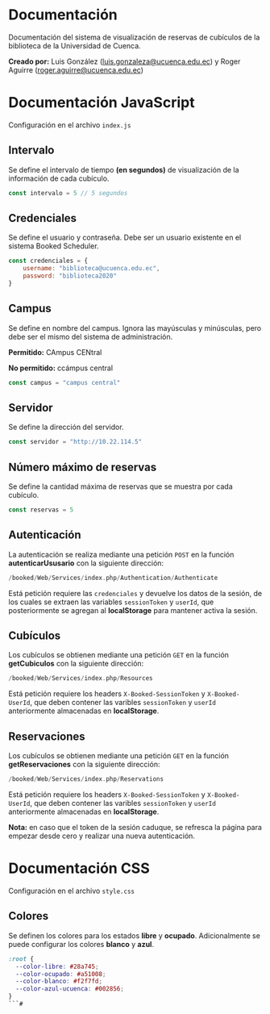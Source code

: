# Documentación
Documentación del sistema de visualización de reservas de cubículos de la biblioteca de la Universidad de Cuenca.

__Creado por:__ Luis González (luis.gonzaleza@ucuenca.edu.ec) y Roger Aguirre (roger.aguirre@ucuenca.edu.ec)

# Documentación JavaScript
Configuración en el archivo `index.js`

## Intervalo
Se define el intervalo de tiempo __(en segundos)__ de visualización de la información de cada cubículo.  

```js
const intervalo = 5 // 5 segundos
```

## Credenciales
Se define el usuario y contraseña. Debe ser un usuario existente en el sistema Booked Scheduler.

```js
const credenciales = {
    username: "biblioteca@ucuenca.edu.ec",
    password: "biblioteca2020"
}
```

## Campus
Se define en nombre del campus. Ignora las mayúsculas y minúsculas, pero debe ser el mismo del sistema de administración.

__Permitido:__ CAmpus CENtral

__No permitido:__ ccámpus central

```js
const campus = "campus central"
```

## Servidor
Se define la dirección del servidor.

```js
const servidor = "http://10.22.114.5"
```

## Número máximo de reservas
Se define la cantidad máxima de reservas que se muestra por cada cubículo.

```js
const reservas = 5
```

## Autenticación
La autenticación se realiza mediante una petición `POST` en la función __autenticarUsusario__ con la siguiente dirección:

```php
/booked/Web/Services/index.php/Authentication/Authenticate
```
Está petición requiere las `credenciales` y devuelve los datos de la sesión, de los cuales se extraen las variables `sessionToken` y `userId`, que posteriormente se agregan al __localStorage__ para mantener activa la sesión.

## Cubículos
Los cubículos se obtienen mediante una petición `GET` en la función __getCubiculos__ con la siguiente dirección:

```php
/booked/Web/Services/index.php/Resources
```
Está petición requiere los headers `X-Booked-SessionToken` y `X-Booked-UserId`, que deben contener las varibles `sessionToken` y `userId` anteriormente almacenadas en __localStorage__.

## Reservaciones
Los cubículos se obtienen mediante una petición `GET` en la función __getReservaciones__ con la siguiente dirección:

```php
/booked/Web/Services/index.php/Reservations
```
Está petición requiere los headers `X-Booked-SessionToken` y `X-Booked-UserId`, que deben contener las varibles `sessionToken` y `userId` anteriormente almacenadas en __localStorage__.

__Nota:__ en caso que el token de la sesión caduque, se refresca la página para empezar desde cero y realizar una nueva autenticación. 

# Documentación CSS

Configuración en el archivo `style.css`

## Colores
Se definen los colores para los estados __libre__ y __ocupado__. Adicionalmente se puede configurar los colores __blanco__ y __azul__.

```css
:root {
  --color-libre: #28a745;
  --color-ocupado: #a51008;
  --color-blanco: #f2f7fd;
  --color-azul-ucuenca: #002856;
}
```#